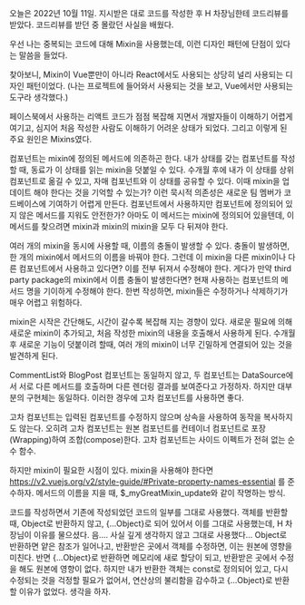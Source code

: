 오늘은 2022년 10월 11일. 지시받은 대로 코드를 작성한 후 H 차장님한테 코드리뷰를 받았다. 코드리뷰를 받던 중 몰랐던 사실을 배웠다. 

우선 나는 중복되는 코드에 대해 Mixin을 사용했는데, 이런 디자인 패턴에 단점이 있다는 말씀을 들었다. 

찾아보니, Mixin이 Vue뿐만이 아니라 React에서도 사용되는 상당히 널리 사용되는 디자인 패턴이었다. (나는 프로젝트에 들어와서 사용되는 것을 보고, Vue에서만 사용되는 도구라 생각했다.)

페이스북에서 사용하는 리액트 코드가 점점 복잡해 지면서 개발자들이 이해하기 어렵게 여기고, 심지어 처음 작성한 사람도 이해하기 어려운 상태가 되었다. 그리고 이렇게 된 주요 원인은 Mixins였다.

컴포넌트는 mixin에 정의된 메서드에 의존하곤 한다. 내가 상태를 갖는 컴포넌트를 작성할 때, 동료가 이 상태를 읽는 mixin을 덧붙일 수 있다. 수개월 후에 내가 이 상태를 상위 컴포넌트로 옮길 수 있고, 자매 컴포넌트와 이 상태를 공유할 수 있다. 이때 mixin을 업데이트 해야 한다는 것을 기억할 수 있는가? 이런 묵시적 의존성은 새로운 팀 멤버가 코드베이스에 기여하기 어렵게 만든다. 컴포넌트에서 사용하지만 컴포넌트에 정의되어 있지 않은 메서드를 지워도 안전한가? 아마도 이 메서드는 mixin에 정의되어 있을텐데, 이 메서드를 찾으려면 mixin과 mixin의 mixin을 모두 다 뒤져야 한다.

여러 개의 mixin을 동시에 사용할 때, 이름의 충돌이 발생할 수 있다. 충돌이 발생하면, 한 개의 mixin에서 메서드의 이름을 바꿔야 한다. 그런데 이 mixin을 다른 mixin이나 다른 컴포넌트에서 사용하고 있다면? 이를 전부 뒤져서 수정해야 한다. 게다가 만약 third party package의 mixin에서 이름 충돌이 발생한다면? 현재 사용하는 컴포넌트의 메서드 명을 기이하게 수정해야 한다. 한번 작성하면, mixin들은 수정하거나 삭제하기가 매우 어렵고 위험하다.

mixin은 시작은 간단해도, 시간이 갈수록 복잡해 지는 경향이 있다. 새로운 필요에 의해 새로운 mixin이 추가되고, 처음 작성한 mixin의 내용을 호출해서 사용하게 된다. 수개월 후 새로운 기능이 덧붙이려 할때, 여러 개의 mixin이 너무 긴밀하게 연결되어 있는 것을 발견하게 된다.

CommentList와 BlogPost 컴포넌트는 동일하지 않고, 두 컴포넌트는 DataSource에서 서로 다른 메서드를 호출하며 다른 렌더링 결과를 보여준다고 가정하자. 하지만 대부분의 구현체는 동일하다. 이러한 경우에 고차 컴포넌트를 사용하면 좋다.

고차 컴포넌트는 입력된 컴포넌트를 수정하지 않으며 상속을 사용하여 동작을 복사하지도 않는다. 오히려 고차 컴포넌트는 원본 컴포넌트를 컨테이너 컴포넌트로 포장(Wrapping)하여 조합(compose)한다. 고차 컴포넌트는 사이드 이펙트가 전혀 없는 순수 함수.

하지만 mixin이 필요한 시점이 있다. mixin을 사용해야 한다면 https://v2.vuejs.org/v2/style-guide/#Private-property-names-essential 를 준수하자. 메서드의 이름을 지을 때, $_myGreatMixin_update와 같이 작명하는 방식.

코드를 작성하면서 기존에 작성되었던 코드의 일부를 그대로 사용했다. 객체를 반환할 때, Object로 반환하지 않고, {...Object}로 되어 있어서 이를 그대로 사용했는데, H 차장님이 이유를 물으셨다. 음.... 사실 깊게 생각하지 않고 그대로 사용했다... Object로 반환하면 얕은 참조가 일어나고, 반환받은 곳에서 객체를 수정하면, 이는 원본에 영향을 미친다. 반면 {...Object}로 반환하면 메모리에 새로 할당이 되고, 반환받은 곳에서 수정을 해도 원본에 영향이 없다. 하지만 내가 반환한 객체는 const로 정의되어 있고, 다시 수정되는 것을 걱정할 필요가 없어서, 연산상의 불리함을 감수하고 {...Object}로 반환할 이유가 없었다. 생각을 하자.

